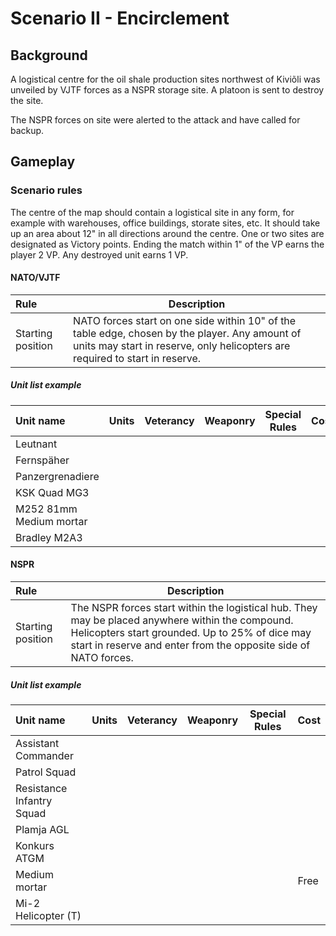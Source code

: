 # Scenario II - Encirclement

## Background

A logistical centre for the oil shale production sites northwest of Kiviõli was unveiled by VJTF forces as a NSPR storage site. A platoon is sent to destroy the site.

The NSPR forces on site were alerted to the attack and have called for backup.

## Gameplay

### Scenario rules

The centre of the map should contain a logistical site in any form, for example with warehouses, office buildings, storate sites, etc. It should take up an area about 12" in all directions around the centre. One or two sites are designated as Victory points. Ending the match within 1" of the VP earns the player 2 VP. Any destroyed unit earns 1 VP.

#### NATO/VJTF

| Rule | Description |
| :---- | ---- |
| Starting position | NATO forces start on one side within 10" of the table edge, chosen by the player. Any amount of units may start in reserve, only helicopters are required to start in reserve. |

##### Unit list example

| Unit name | Units | Veterancy | Weaponry | Special Rules | Cost |
| :---- | ---- | ---- | ---- | ---- | ---- |
| Leutnant ||||||
| Fernspäher ||||||
| Panzergrenadiere ||||||
| KSK Quad MG3 ||||||
| M252 81mm Medium mortar ||||||
| Bradley M2A3 ||||||

#### NSPR

| Rule | Description |
| :---- | ---- |
| Starting position | The NSPR forces start within the logistical hub. They may be placed anywhere within the compound. Helicopters start grounded. Up to 25% of dice may start in reserve and enter from the opposite side of NATO forces. |

##### Unit list example


| Unit name | Units | Veterancy | Weaponry | Special Rules | Cost |
| :---- | ---- | ---- | ---- | ---- | ---- |
| Assistant Commander ||||||
| Patrol Squad ||||||
| Resistance Infantry Squad ||||||
| Plamja AGL ||||||
| Konkurs ATGM ||||||
| Medium mortar ||||| Free |
| Mi-2 Helicopter (T) ||||||